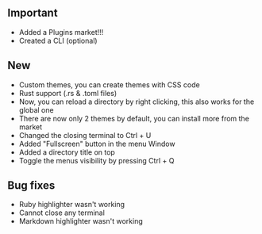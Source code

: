 ## Important

- Added a Plugins market!!!
- Created a CLI (optional)

## New

- Custom themes, you can create themes with CSS code 
- Rust support (.rs & .toml files)
- Now, you can reload a directory by right clicking, this also works for the global one
- There are now only 2 themes by default, you can install more from the market
- Changed the closing terminal to Ctrl + U
- Added "Fullscreen" button in the menu Window
- Added a directory title on top
- Toggle the menus visibility by pressing Ctrl + Q

## Bug fixes

- Ruby highlighter wasn't working
- Cannot close any terminal
- Markdown highlighter wasn't working










